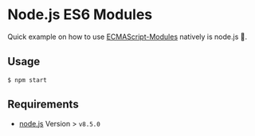 # Node.js ES6 Modules

Quick example on how to use [ECMAScript-Modules](https://www.ecma-international.org/ecma-262/6.0/#sec-modules) natively is node.js 🎉.

## Usage

    $ npm start

## Requirements

* [node.js](https://nodejs.org/) Version > `v8.5.0`
